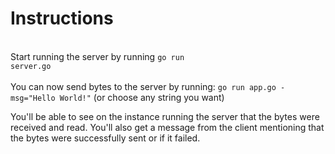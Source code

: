 <h1>Instructions</h1>

<br>Start running the server by running <code>go run server.go</code></br>
<br/>
You can now send bytes to the server by running: <code>go run app.go -msg="Hello World!"</code> (or choose any string you want)
<br />

<p>
You'll be able to see on the instance running the server that the bytes were received and read. You'll also get a message from the client mentioning that the bytes were successfully sent or if it failed.
</p>
